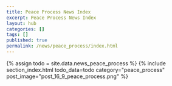 ```yaml
---
title: Peace Process News Index
excerpt: Peace Process News Index
layout: hub
categories: []
tags: []
published: true
permalink: /news/peace_process/index.html
---
```


{% assign todo = site.data.news_peace_process %}
{% include section_index.html todo_data=todo category="peace_process" post_image="post_16_9_peace_process.png" %}
